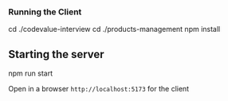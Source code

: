 
### Running the Client
cd ./codevalue-interview
cd ./products-management 
npm install

## Starting the server
npm run start


 Open in a browser `http://localhost:5173` for the client 

